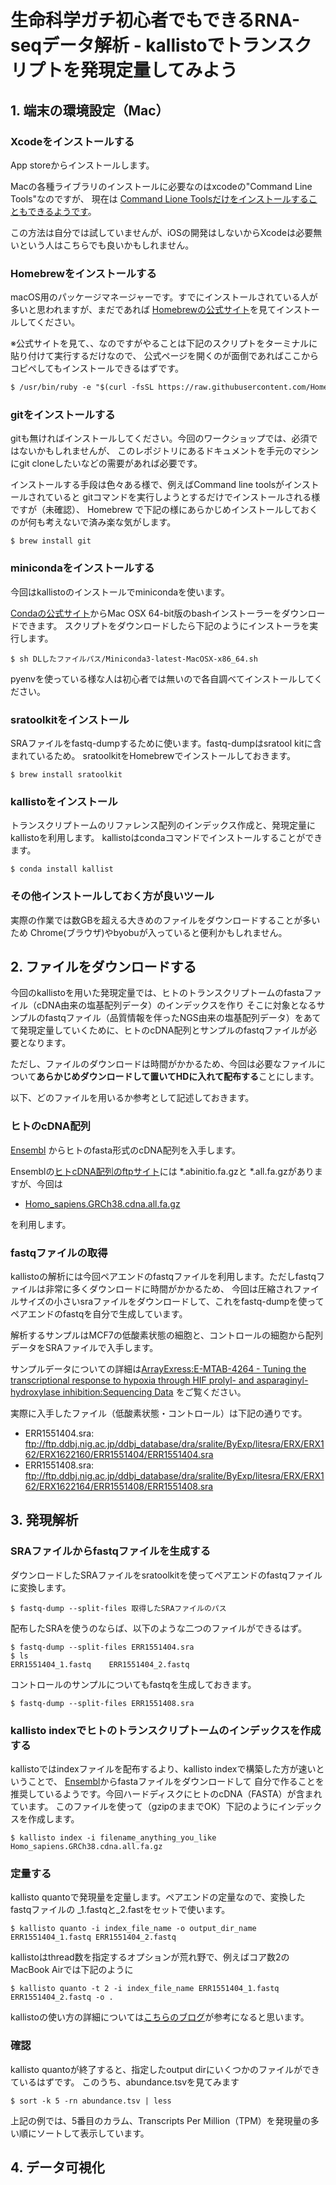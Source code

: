 # 生命科学ガチ初心者でもできるRNA-seqデータ解析 - kallistoでトランスクリプトを発現定量してみよう

## 1. 端末の環境設定（Mac）

### Xcodeをインストールする
App storeからインストールします。

Macの各種ライブラリのインストールに必要なのはxcodeの"Command Line Tools"なのですが、
現在は
[Command Lione Toolsだけをインストールすることもできるようです](https://qiita.com/iwaseasahi/items/eb820762600c815ab100)。

この方法は自分では試していませんが、iOSの開発はしないからXcodeは必要無いという人はこちらでも良いかもしれません。


### Homebrewをインストールする

macOS用のパッケージマネージャーです。すでにインストールされている人が多いと思われますが、まだであれば
[Homebrewの公式サイト](https://brew.sh/index_ja.html)を見てインストールしてください。

※公式サイトを見て、、なのですがやることは下記のスクリプトをターミナルに貼り付けて実行するだけなので、
公式ページを開くのが面倒であればここからコピペしてもインストールできるはずです。
```markdown
$ /usr/bin/ruby -e "$(curl -fsSL https://raw.githubusercontent.com/Homebrew/install/master/install)"
```

### gitをインストールする

gitも無ければインストールしてください。今回のワークショップでは、必須ではないかもしれませんが、
このレポジトリにあるドキュメントを手元のマシンにgit cloneしたいなどの需要があれば必要です。

インストールする手段は色々ある様で、例えばCommand line toolsがインストールされていると
gitコマンドを実行しようとするだけでインストールされる様ですが（未確認）、
Homebrew で下記の様にあらかじめインストールしておくのが何も考えないで済み楽な気がします。

```
$ brew install git
```

### minicondaをインストールする

今回はkallistoのインストールでminicondaを使います。

[Condaの公式サイト](https://conda.io/miniconda.html)からMac OSX 64-bit版のbashインストーラーをダウンロードできます。
スクリプトをダウンロードしたら下記のようにインストーラを実行します。
```
$ sh DLしたファイルパス/Miniconda3-latest-MacOSX-x86_64.sh
```
pyenvを使っている様な人は初心者では無いので各自調べてインストールしてください。

### sratoolkitをインストール
SRAファイルをfastq-dumpするために使います。fastq-dumpはsratool kitに含まれているため。
sratoolkitをHomebrewでインストールしておきます。

```
$ brew install sratoolkit
```


### kallistoをインストール

トランスクリプトームのリファレンス配列のインデックス作成と、発現定量にkallistoを利用します。
kallistoはcondaコマンドでインストールすることができます。

```
$ conda install kallist
```

### その他インストールしておく方が良いツール

実際の作業では数GBを超える大きめのファイルをダウンロードすることが多いため
 Chrome(ブラウザ)やbyobuが入っていると便利かもしれません。
 
## 2. ファイルをダウンロードする

今回のkallistoを用いた発現定量では、ヒトのトランスクリプトームのfastaファイル（cDNA由来の塩基配列データ）のインデックスを作り
そこに対象となるサンプルのfastqファイル（品質情報を伴ったNGS由来の塩基配列データ）をあてて発現定量していくために、ヒトのcDNA配列とサンプルのfastqファイルが必要となります。

ただし、ファイルのダウンロードは時間がかかるため、今回は必要なファイルについて**あらかじめダウンロードして置いてHDに入れて配布する**ことにします。

以下、どのファイルを用いるか参考として記述しておきます。

### ヒトのcDNA配列
[Ensembl](https://asia.ensembl.org/info/data/ftp/index.html) からヒトのfasta形式のcDNA配列を入手します。

Ensemblの[ヒトcDNA配列のftpサイト](ftp://ftp.ensembl.org/pub/release-92/fasta/homo_sapiens/cdna/)には
*.abinitio.fa.gzと *.all.fa.gzがありますが、今回は
- [Homo_sapiens.GRCh38.cdna.all.fa.gz](ftp://ftp.ensembl.org/pub/release-92/fasta/homo_sapiens/cdna/Homo_sapiens.GRCh38.cdna.all.fa.gz)

を利用します。

### fastqファイルの取得
kallistoの解析には今回ペアエンドのfastqファイルを利用します。ただしfastqファイルは非常に多くダウンロードに時間がかかるため、
今回は圧縮されファイルサイズの小さいsraファイルをダウンロードして、これをfastq-dumpを使ってペアエンドのfastqを自分で生成しています。

解析するサンプルはMCF7の低酸素状態の細胞と、コントロールの細胞から配列データをSRAファイルで入手します。

サンプルデータについての詳細は[ArrayExress:E-MTAB-4264 - Tuning the transcriptional response to hypoxia through HIF prolyl- and asparaginyl-hydroxylase inhibition:Sequencing Data](https://www.ebi.ac.uk/arrayexpress/experiments/E-MTAB-4264/samples/) をご覧ください。

実際に入手したファイル（低酸素状態・コントロール）は下記の通りです。

- ERR1551404.sra: ftp://ftp.ddbj.nig.ac.jp/ddbj_database/dra/sralite/ByExp/litesra/ERX/ERX162/ERX1622160/ERR1551404/ERR1551404.sra
- ERR1551408.sra: ftp://ftp.ddbj.nig.ac.jp/ddbj_database/dra/sralite/ByExp/litesra/ERX/ERX162/ERX1622164/ERR1551408/ERR1551408.sra

## 3. 発現解析

### SRAファイルからfastqファイルを生成する

ダウンロードしたSRAファイルをsratoolkitを使ってペアエンドのfastqファイルに変換します。

```
$ fastq-dump --split-files 取得したSRAファイルのパス
```
配布したSRAを使うのならば、以下のような二つのファイルができるはず。
```
$ fastq-dump --split-files ERR1551404.sra 
$ ls
ERR1551404_1.fastq    ERR1551404_2.fastq
```
コントロールのサンプルについてもfastqを生成しておきます。
```
$ fastq-dump --split-files ERR1551408.sra
```
### kallisto indexでヒトのトランスクリプトームのインデックスを作成する 
kallistoではindexファイルを配布するより、kallisto indexで構築した方が速いということで、
[Ensembl](https://www.ensembl.org/info/data/ftp/index.html)からfastaファイルをダウンロードして
自分で作ることを推奨しているようです。今回ハードディスクにヒトのcDNA（FASTA）が含まれています。
このファイルを使って（gzipのままでOK）下記のようにインデックスを作成します。

```
$ kallisto index -i filename_anything_you_like Homo_sapiens.GRCh38.cdna.all.fa.gz
```

### 定量する
kallisto quantoで発現量を定量します。ペアエンドの定量なので、変換したfastqファイルの
_1.fastqと_2.fastをセットで使います。

```
$ kallisto quanto -i index_file_name -o output_dir_name ERR1551404_1.fastq ERR1551404_2.fastq
```
kallistoはthread数を指定するオプションが荒れ野で、例えばコア数2のMacBook Airでは下記のように
```
$ kallisto quanto -t 2 -i index_file_name ERR1551404_1.fastq ERR1551404_2.fastq -o .
```
kallistoの使い方の詳細については[こちらのブログ](https://bonohu.wordpress.com/2017/11/15/kallisto/)が参考になると思います。

### 確認
kallisto quantoが終了すると、指定したoutput dirにいくつかのファイルができているはずです。
このうち、abundance.tsvを見てみます
```
$ sort -k 5 -rn abundance.tsv | less
```

上記の例では、5番目のカラム、Transcripts Per Million（TPM）を発現量の多い順にソートして表示しています。


## 4. データ可視化

